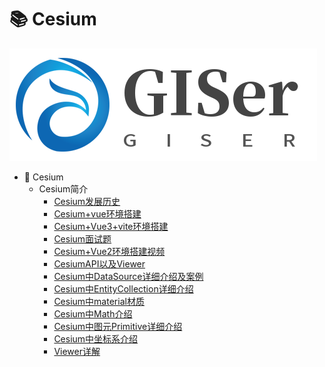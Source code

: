 # 📚 Cesium
![logo](../assert/cgnb/logo.png)

[comment]: <> (![poster]&#40;../assets/rameo/poster.jpg&#41;)

- 👑 Cesium
    - Cesium简介
        - [Cesium发展历史](/Cesium/cesium发展历史.md)
        - [Cesium+vue环境搭建](/Cesium/Cesium+vue环境搭建.md)
        - [Cesium+Vue3+vite环境搭建](/Cesium/Cesium+Vue3+vite环境搭建.md)
        - [Cesium面试题](/Cesium/Cesium面试题.md)
        - [Cesium+Vue2环境搭建视频](/Cesium/01/Cesium+Vue2环境搭建视频.md)
        - [CesiumAPI以及Viewer](/Cesium/01/CesiumAPI以及Viewer.md)
        - [Cesium中DataSource详细介绍及案例](/Cesium/01/Cesium中DataSource详细介绍及案例.md)
        - [Cesium中EntityCollection详细介绍](/Cesium/01/Cesium中EntityCollection详细介绍.md)
        - [Cesium中material材质](/Cesium/01/Cesium中material材质.md)
        - [Cesium中Math介绍](/Cesium/01/Cesium中Math介绍.md)
        - [Cesium中图元Primitive详细介绍](/Cesium/01/Cesium中图元Primitive详细介绍.md)
        - [Cesium中坐标系介绍](/Cesium/01/Cesium中坐标系介绍.md)
        - [Viewer详解](/Cesium/02基础/01Viewer.md)

[comment]: <> (    - [系统架构设计核心要素（大纲版）]&#40;/Architecture/系统架构设计核心要素（大纲版）.md&#41;)

[comment]: <> (    - [服务限流的思路]&#40;/Architecture/服务限流的思路.md&#41;)

[comment]: <> (    - [服务降级的思路]&#40;/Architecture/服务降级的思路.md&#41;)

[comment]: <> (    - [构建高性能Web站点]&#40;/Architecture/构建高性能Web站点.md&#41;)

[comment]: <> (    - [SpringCloud整体架构]&#40;/Architecture/SpringCloud/SpringCloud整体架构.md&#41;)

[comment]: <> (    - [DDD系列第一讲：Domain Primitive]&#40;/Architecture/DDD/DDD系列第一讲：Domain-Primitive.md&#41;)

[comment]: <> (    - [DDD系列第二讲：应用架构]&#40;/Architecture/DDD/DDD系列第二讲：应用架构.md&#41;)

[comment]: <> (    - [DDD系列第三讲：Repository模式]&#40;/Architecture/DDD/DDD系列第三讲：Repository模式.md&#41;)

[comment]: <> (    - [DDD系列第四讲：领域层设计规范]&#40;/Architecture/DDD/DDD系列第四讲：领域层设计规范.md&#41;)

[comment]: <> (    - [DDD系列第五讲：聊聊如何避免写流水账代码]&#40;/Architecture/DDD/DDD系列第五讲：聊聊如何避免写流水账代码.md&#41;)

